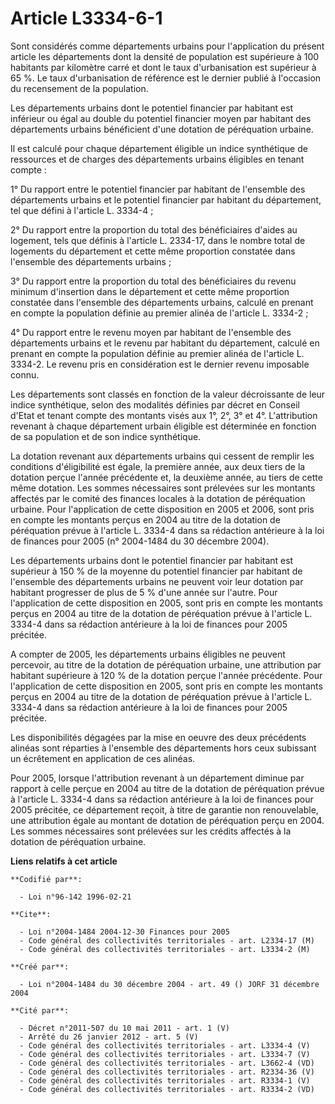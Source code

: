 # Article L3334-6-1

Sont considérés comme départements urbains pour l'application du présent article les départements dont la densité de
population est supérieure à 100 habitants par kilomètre carré et dont le taux d'urbanisation est supérieur à 65 %. Le taux
d'urbanisation de référence est le dernier publié à l'occasion du recensement de la population.

Les départements urbains dont le potentiel financier par habitant est inférieur ou égal au double du potentiel financier
moyen par habitant des départements urbains bénéficient d'une dotation de péréquation urbaine.

Il est calculé pour chaque département éligible un indice synthétique de ressources et de charges des départements urbains
éligibles en tenant compte :

1° Du rapport entre le potentiel financier par habitant de l'ensemble des départements urbains et le potentiel financier par
habitant du département, tel que défini à l'article L. 3334-4 ;

2° Du rapport entre la proportion du total des bénéficiaires d'aides au logement, tels que définis à l'article L. 2334-17,
dans le nombre total de logements du département et cette même proportion constatée dans l'ensemble des départements
urbains ;

3° Du rapport entre la proportion du total des bénéficiaires du revenu minimum d'insertion dans le département et cette même
proportion constatée dans l'ensemble des départements urbains, calculé en prenant en compte la population définie au premier
alinéa de l'article L. 3334-2 ;

4° Du rapport entre le revenu moyen par habitant de l'ensemble des départements urbains et le revenu par habitant du
département, calculé en prenant en compte la population définie au premier alinéa de l'article L. 3334-2. Le revenu pris en
considération est le dernier revenu imposable connu.

Les départements sont classés en fonction de la valeur décroissante de leur indice synthétique, selon des modalités définies
par décret en Conseil d'Etat et tenant compte des montants visés aux 1°, 2°, 3° et 4°. L'attribution revenant à chaque
département urbain éligible est déterminée en fonction de sa population et de son indice synthétique.

La dotation revenant aux départements urbains qui cessent de remplir les conditions d'éligibilité est égale, la première
année, aux deux tiers de la dotation perçue l'année précédente et, la deuxième année, au tiers de cette même dotation. Les
sommes nécessaires sont prélevées sur les montants affectés par le comité des finances locales à la dotation de péréquation
urbaine. Pour l'application de cette disposition en 2005 et 2006, sont pris en compte les montants perçus en 2004 au titre de
la dotation de péréquation prévue à l'article L. 3334-4 dans sa rédaction antérieure à la loi de finances pour 2005 (n°
2004-1484 du 30 décembre 2004).

Les départements urbains dont le potentiel financier par habitant est supérieur à 150 % de la moyenne du potentiel financier
par habitant de l'ensemble des départements urbains ne peuvent voir leur dotation par habitant progresser de plus de 5 %
d'une année sur l'autre. Pour l'application de cette disposition en 2005, sont pris en compte les montants perçus en 2004 au
titre de la dotation de péréquation prévue à l'article L. 3334-4 dans sa rédaction antérieure à la loi de finances pour 2005
précitée.

A compter de 2005, les départements urbains éligibles ne peuvent percevoir, au titre de la dotation de péréquation urbaine,
une attribution par habitant supérieure à 120 % de la dotation perçue l'année précédente. Pour l'application de cette
disposition en 2005, sont pris en compte les montants perçus en 2004 au titre de la dotation de péréquation prévue à
l'article L. 3334-4 dans sa rédaction antérieure à la loi de finances pour 2005 précitée.

Les disponibilités dégagées par la mise en oeuvre des deux précédents alinéas sont réparties à l'ensemble des départements
hors ceux subissant un écrêtement en application de ces alinéas.

Pour 2005, lorsque l'attribution revenant à un département diminue par rapport à celle perçue en 2004 au titre de la dotation
de péréquation prévue à l'article L. 3334-4 dans sa rédaction antérieure à la loi de finances pour 2005 précitée, ce
département reçoit, à titre de garantie non renouvelable, une attribution égale au montant de dotation de péréquation perçu
en 2004. Les sommes nécessaires sont prélevées sur les crédits affectés à la dotation de péréquation urbaine.

**Liens relatifs à cet article**

	**Codifié par**:

	  - Loi n°96-142 1996-02-21

	**Cite**:

	  - Loi n°2004-1484 2004-12-30 Finances pour 2005
	  - Code général des collectivités territoriales - art. L2334-17 (M)
	  - Code général des collectivités territoriales - art. L3334-2 (M)

	**Créé par**:

	  - Loi n°2004-1484 du 30 décembre 2004 - art. 49 () JORF 31 décembre 2004

	**Cité par**:

	  - Décret n°2011-507 du 10 mai 2011 - art. 1 (V)
	  - Arrêté du 26 janvier 2012 - art. 5 (V)
	  - Code général des collectivités territoriales - art. L3334-4 (V)
	  - Code général des collectivités territoriales - art. L3334-7 (V)
	  - Code général des collectivités territoriales - art. L3662-4 (VD)
	  - Code général des collectivités territoriales - art. R2334-36 (V)
	  - Code général des collectivités territoriales - art. R3334-1 (V)
	  - Code général des collectivités territoriales - art. R3334-2 (VD)
